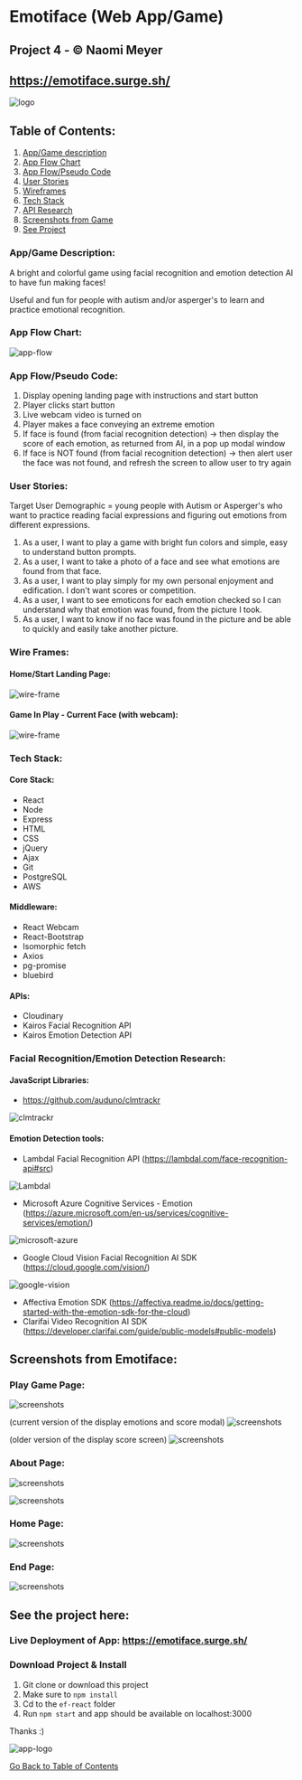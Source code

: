 <a name="gobackhere">

# Emotiface (Web App/Game)
## Project 4 - &#169; Naomi Meyer 
## https://emotiface.surge.sh/

![logo](/images/logo.png)

</a>

## Table of Contents:

1. [App/Game description](#appdescription)
2. [App Flow Chart](#appflow)
3. [App Flow/Pseudo Code](#pseudocode)
4. [User Stories](#userstories)
5. [Wireframes](#wireframes)
6. [Tech Stack](#techstack)
7. [API Research](#apiresearch)
8. [Screenshots from Game](#screenshots)
9. [See Project](#seeproject)

<a name="appdescription">

### App/Game Description: 
 
A bright and colorful game using facial recognition and emotion detection AI to have fun making faces! 
 
Useful and fun for people with autism and/or asperger's to learn and practice emotional recognition.

</a>

<a name="appflow">

### App Flow Chart:

![app-flow](/images/app-flow.png)

</a>

<a name="pseudocode">

### App Flow/Pseudo Code:

1. Display opening landing page with instructions and start button
2. Player clicks start button
3. Live webcam video is turned on
6. Player makes a face conveying an extreme emotion
7. If face is found (from facial recognition detection) -> then display the score of each emotion, as returned from AI, in a pop up modal window
8. If face is NOT found (from facial recognition detection) -> then alert user the face was not found, and refresh the screen to allow user to try again

</a>

<a name="userstories">

### User Stories:

Target User Demographic = young people with Autism or Asperger's who want to practice reading facial expressions and figuring out  emotions from different expressions. 

1. As a user, I want to play a game with bright fun colors and simple, easy to understand button prompts.
2. As a user, I want to take a photo of a face and see what emotions are found from that face.
3. As a user, I want to play simply for my own personal enjoyment and edification. I don't want scores or competition.
4. As a user, I want to see emoticons for each emotion checked so I can understand why that emotion was found, from the picture I took.
5. As a user, I want to know if no face was found in the picture and be able to quickly and easily take another picture. 

</a>

<a name="wireframes">

### Wire Frames:

#### Home/Start Landing Page:

![wire-frame](/images/wf-startlanding.png)

#### Game In Play - Current Face (with webcam):

![wire-frame](/images/wf-currentface.png)

</a>

<a name="techstack">

### Tech Stack:

#### Core Stack:
- React
- Node
- Express
- HTML
- CSS
- jQuery
- Ajax
- Git
- PostgreSQL
- AWS

#### Middleware:
- React Webcam
- React-Bootstrap
- Isomorphic fetch
- Axios
- pg-promise
- bluebird

#### APIs:
- Cloudinary
- Kairos Facial Recognition API
- Kairos Emotion Detection API

</a>

<a name="apiresearch">

### Facial Recognition/Emotion Detection Research:

#### JavaScript Libraries:
- https://github.com/auduno/clmtrackr

![clmtrackr](/images/clmtrackr.png)

#### Emotion Detection tools:
- Lambdal Facial Recognition API (https://lambdal.com/face-recognition-api#src)

![Lambdal](/images/lambdal.png)

- Microsoft Azure Cognitive Services - Emotion (https://azure.microsoft.com/en-us/services/cognitive-services/emotion/)

![microsoft-azure](/images/microsoft-azure.png)

- Google Cloud Vision Facial Recognition AI SDK (https://cloud.google.com/vision/)

![google-vision](/images/google-vision.png)

- Affectiva Emotion SDK (https://affectiva.readme.io/docs/getting-started-with-the-emotion-sdk-for-the-cloud)
- Clarifai Video Recognition AI SDK (https://developer.clarifai.com/guide/public-models#public-models)

</a>

<a name="screenshots">

## Screenshots from Emotiface:

### Play Game Page:

![screenshots](/images/play-page.png)

(current version of the display emotions and score modal)
![screenshots](/images/score-modal.png)

(older version of the display score screen)
![screenshots](/images/testing-example.png)

### About Page:

![screenshots](/images/about-page.png)

![screenshots](/images/about.png)

### Home Page:

![screenshots](/images/home-page.png)

### End Page:

![screenshots](/images/stop-page.png)

</a>

<a name="seeproject">

## See the project here:

### Live Deployment of App: https://emotiface.surge.sh/

### Download Project & Install

1. Git clone or download this project
2. Make sure to `npm install`
3. Cd to the `ef-react` folder
4. Run `npm start` and app should be available on localhost:3000

Thanks :) 

![app-logo](/images/logo-small.png)

</a>

[Go Back to Table of Contents](#gobackhere)